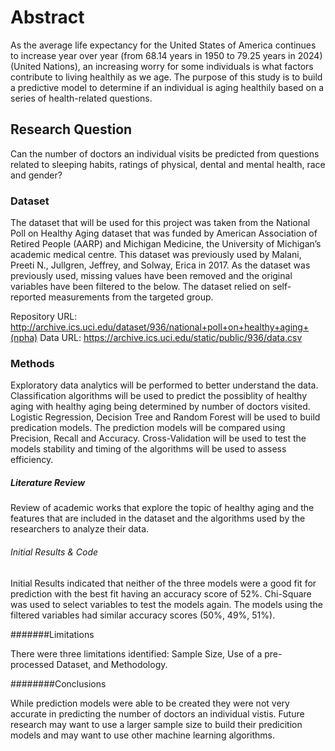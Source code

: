 # Abstract

As the average life expectancy for the United States of America continues to increase year over year (from 68.14 years in 1950 to 79.25 years in 2024)(United Nations), an increasing worry for some individuals is what factors contribute to living healthily as we age.   The purpose of this study is to build a predictive model to determine if an individual is aging healthily based on a series of health-related questions.  

## Research Question

Can the number of doctors an individual visits be predicted from questions related to sleeping habits, ratings of physical, dental and mental health, race and gender?

### Dataset

The dataset that will be used for this project was taken from the National Poll on Healthy Aging dataset that was funded by American Association of Retired People (AARP) and Michigan Medicine, the University of Michigan’s academic medical centre. This dataset was previously used by Malani, Preeti N., Jullgren, Jeffrey, and Solway, Erica in 2017.  As the dataset was previously used, missing values have been removed and the original variables have been filtered to the below.  The dataset relied on self-reported measurements from the targeted group. 

Repository URL: http://archive.ics.uci.edu/dataset/936/national+poll+on+healthy+aging+(npha)
Data URL:  https://archive.ics.uci.edu/static/public/936/data.csv


### Methods

Exploratory data analytics will be performed to better understand the data.  Classification algorithms will be used to predict the possiblity of healthy aging with healthy aging being determined by number of doctors visited. Logistic Regression, Decision Tree and Random Forest will be used to build predication models.  The prediction models will be compared using Precision, Recall and Accuracy.  Cross-Validation will be used to test the models stability and timing of the algorithms will be used to assess efficiency.  

##### Literature Review

Review of academic works that explore the topic of healthy aging and the features that are included in the dataset and the algorithms used by the researchers to analyze their data. 

###### Initial Results & Code

Initial Results indicated that neither of the three models were a good fit for prediction with the best fit having an accuracy score of 52%.  Chi-Square was used to select variables to test the models again.
The models using the filtered variables had similar accuracy scores (50%, 49%, 51%).

#######Limitations

There were three limitations identified:  Sample Size, Use of a pre-processed Dataset, and Methodology. 

########Conclusions

While prediction models were able to be created they were not very accurate in predicting the number of doctors an individual vistis.  Future research may want to use a larger sample size to build their predicition models and may want to use other machine learning algorithms. 
